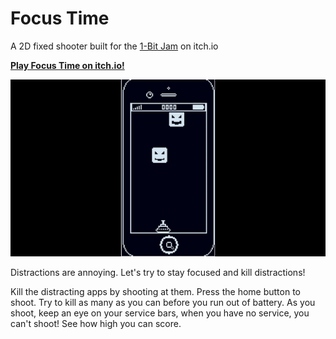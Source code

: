 # Focus Time

A 2D fixed shooter built for the [1-Bit Jam](https://itch.io/jam/1-bit-jam-101)
 on itch.io

**[Play Focus Time on itch.io!](https://elymar.itch.io/focustime)**


![alt text](./media/output.gif)


Distractions are annoying. Let's try to stay focused and kill distractions!

Kill the distracting apps by shooting at them. Press the home button to shoot. Try to kill as many as you can before you run out of battery. As you shoot, keep an eye on your service bars, when you have no service, you can't shoot! See how high you can score. 


